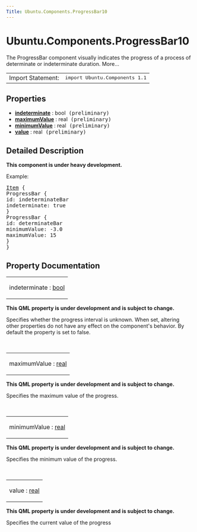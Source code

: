 ```yaml
---
Title: Ubuntu.Components.ProgressBar10
---
```


# Ubuntu.Components.ProgressBar10

<span class="subtitle"></span>
<!-- $$$ProgressBar10-brief -->
<p>The ProgressBar component visually indicates the progress of a process of determinate or indeterminate duration. More...</p>
<!-- @@@ProgressBar10 -->
<table class="alignedsummary">
<tr><td class="memItemLeft rightAlign topAlign"> Import Statement:</td><td class="memItemRight bottomAlign"> </b><tt>import Ubuntu.Components 1.1</tt></td></tr></table><ul>
</ul>
<h2>Properties</h2>
<ul>
<li class="fn"><b><b><a href="#indeterminate-prop">indeterminate</a></b></b> : bool<tt> (preliminary)</tt></li>
<li class="fn"><b><b><a href="#maximumValue-prop">maximumValue</a></b></b> : real<tt> (preliminary)</tt></li>
<li class="fn"><b><b><a href="#minimumValue-prop">minimumValue</a></b></b> : real<tt> (preliminary)</tt></li>
<li class="fn"><b><b><a href="#value-prop">value</a></b></b> : real<tt> (preliminary)</tt></li>
</ul>
<!-- $$$ProgressBar10-description -->
<h2>Detailed Description</h2>
<p><b>This component is under heavy development.</b></p>
<p>Example:</p>
<pre class="qml"><span class="type"><a href="QtQuick.Item.md">Item</a></span> {
<span class="type">ProgressBar</span> {
<span class="name">id</span>: <span class="name">indeterminateBar</span>
<span class="name">indeterminate</span>: <span class="number">true</span>
}
<span class="type">ProgressBar</span> {
<span class="name">id</span>: <span class="name">determinateBar</span>
<span class="name">minimumValue</span>: -<span class="number">3.0</span>
<span class="name">maximumValue</span>: <span class="number">15</span>
}
}</pre>
<!-- @@@ProgressBar10 -->
<h2>Property Documentation</h2>
<!-- $$$indeterminate -->
<table class="qmlname"><tr valign="top"><td class="tblQmlPropNode"><p><span class="name">indeterminate</span> : <span class="type"><a href="http://qt-project.org/doc/qt-5.3/qml-bool.html">bool</a></span></p></td></tr></table><p><b>This QML property is under development and is subject to change.</b></p>
<p>Specifies whether the progress interval is unknown. When set, altering other properties do not have any effect on the component's behavior. By default the property is set to false.</p>
<!-- @@@indeterminate -->
<br/>
<!-- $$$maximumValue -->
<table class="qmlname"><tr valign="top"><td class="tblQmlPropNode"><p><span class="name">maximumValue</span> : <span class="type"><a href="http://qt-project.org/doc/qt-5.3/qml-real.html">real</a></span></p></td></tr></table><p><b>This QML property is under development and is subject to change.</b></p>
<p>Specifies the maximum value of the progress.</p>
<!-- @@@maximumValue -->
<br/>
<!-- $$$minimumValue -->
<table class="qmlname"><tr valign="top"><td class="tblQmlPropNode"><p><span class="name">minimumValue</span> : <span class="type"><a href="http://qt-project.org/doc/qt-5.3/qml-real.html">real</a></span></p></td></tr></table><p><b>This QML property is under development and is subject to change.</b></p>
<p>Specifies the minimum value of the progress.</p>
<!-- @@@minimumValue -->
<br/>
<!-- $$$value -->
<table class="qmlname"><tr valign="top"><td class="tblQmlPropNode"><p><span class="name">value</span> : <span class="type"><a href="http://qt-project.org/doc/qt-5.3/qml-real.html">real</a></span></p></td></tr></table><p><b>This QML property is under development and is subject to change.</b></p>
<p>Specifies the current value of the progress</p>
<!-- @@@value -->
<br/>

